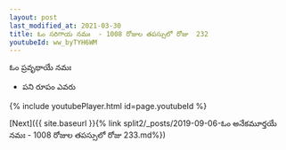 ```yaml
---
layout: post
last_modified_at: 2021-03-30
title: ఓం సరిగాయ నమః  - 1008 రోజుల తపస్సులో రోజు  232
youtubeId: ww_byTYH6WM
---
```

 
 
 ఓం ప్రవృథాయే నమః  
 
 -  పని రూపం ఎవరు 
 
  
 
  
 
 
 
 
 
 


{% include youtubePlayer.html id=page.youtubeId %}
 
[Next]({{ site.baseurl }}{% link  split2/_posts/2019-09-06-ఓం అనేకమూర్తయే నమః  - 1008 రోజుల తపస్సులో రోజు  233.md%})
 
